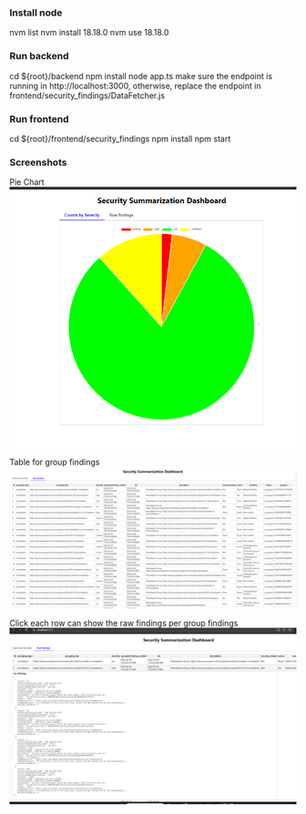 ﻿### Install node
nvm list
nvm install 18.18.0
nvm use 18.18.0

### Run backend
cd ${root}/backend
npm install
node app.ts
make sure the endpoint is running in http://localhost:3000, otherwise, replace the endpoint in frontend/security_findings/DataFetcher.js

### Run frontend
cd ${root}/frontend/security_findings
npm install
npm start

### Screenshots
Pie Chart
<img title="a title" alt="Alt text" src="/screenshot/1.png">

Table for group findings
<img title="a title" alt="Alt text" src="/screenshot/2.png">

Click each row can show the raw findings per group findings
<img title="a title" alt="Alt text" src="/screenshot/3.png">
